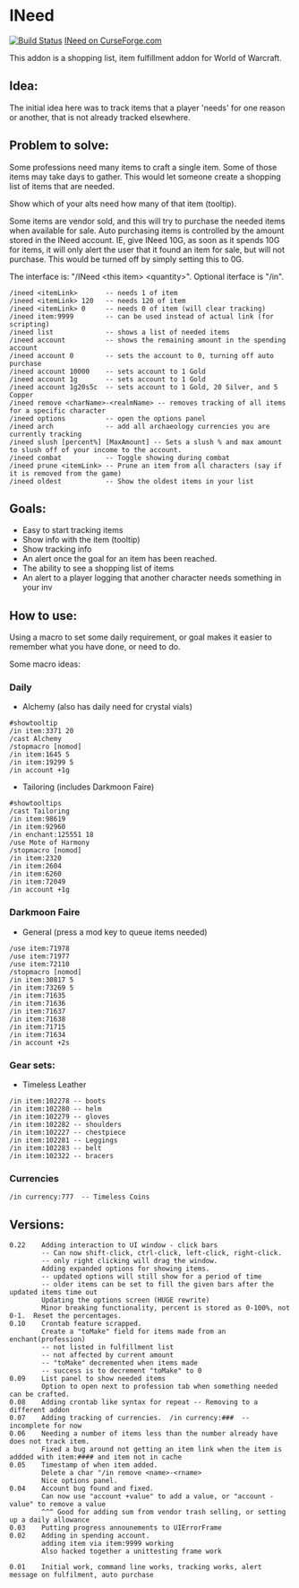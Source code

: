 # INeed

[![Build Status](https://github.com/opussf/INeed/actions/workflows/ontag.yml/badge.svg)](https://github.com/opussf/INeed/actions/workflows/ontag.yml)
[INeed on CurseForge.com](https://www.curseforge.com/wow/addons/ineed)

This addon is a shopping list, item fulfillment addon for World of Warcraft.

## Idea:
The initial idea here was to track items that a player 'needs' for one reason or another, that is not already tracked elsewhere.

## Problem to solve:
Some professions need many items to craft a single item. Some of those items may take days to gather.
This would let someone create a shopping list of items that are needed.

Show which of your alts need how many of that item (tooltip).

Some items are vendor sold, and this will try to purchase the needed items when available for sale.
Auto purchasing items is controlled by the amount stored in the INeed account.
IE, give INeed 10G, as soon as it spends 10G for items, it will only alert the user that it found an item for sale, but will not purchase.
This would be turned off by simply setting this to 0G.

The interface is: "/INeed &lt;this item&gt; &lt;quantity&gt;".
Optional iterface is "/in".
```
/ineed <itemLink>       -- needs 1 of item
/ineed <itemLink> 120   -- needs 120 of item
/ineed <itemLink> 0     -- needs 0 of item (will clear tracking)
/ineed item:9999        -- can be used instead of actual link (for scripting)
/ineed list             -- shows a list of needed items
/ineed account          -- shows the remaining amount in the spending account
/ineed account 0        -- sets the account to 0, turning off auto purchase
/ineed account 10000    -- sets account to 1 Gold
/ineed account 1g       -- sets account to 1 Gold
/ineed account 1g20s5c  -- sets account to 1 Gold, 20 Silver, and 5 Copper
/ineed remove <charName>-<realmName> -- removes tracking of all items for a specific character
/ineed options          -- open the options panel
/ineed arch             -- add all archaeology currencies you are currently tracking
/ineed slush [percent%] [MaxAmount] -- Sets a slush % and max amount to slush off of your income to the account.
/ineed combat           -- Toggle showing during combat
/ineed prune <itemLink> -- Prune an item from all characters (say if it is removed from the game)
/ineed oldest           -- Show the oldest items in your list
```

## Goals:
* Easy to start tracking items
* Show info with the item (tooltip)
* Show tracking info
* An alert once the goal for an item has been reached.
* The ability to see a shopping list of items
* An alert to a player logging that another character needs something in your inv

## How to use:
Using a macro to set some daily requirement, or goal makes it easier to remember what you have done, or need to do.

Some macro ideas:

### Daily
* Alchemy (also has daily need for crystal vials)
```
#showtooltip
/in item:3371 20
/cast Alchemy
/stopmacro [nomod]
/in item:1645 5
/in item:19299 5
/in account +1g
```

* Tailoring (includes Darkmoon Faire)
```
#showtooltips
/cast Tailoring
/in item:98619
/in item:92960
/in enchant:125551 18
/use Mote of Harmony
/stopmacro [nomod]
/in item:2320
/in item:2604
/in item:6260
/in item:72049
/in account +1g
```

### Darkmoon Faire

* General (press a mod key to queue items needed)
```
/use item:71978
/use item:71977
/use item:72110
/stopmacro [nomod]
/in item:30817 5
/in item:73269 5
/in item:71635
/in item:71636
/in item:71637
/in item:71638
/in item:71715
/in item:71634
/in account +2s
```

### Gear sets:
* Timeless Leather
```
/in item:102278 -- boots
/in item:102280 -- helm
/in item:102279 -- gloves
/in item:102282 -- shoulders
/in item:102227 -- chestpiece
/in item:102281 -- Leggings
/in item:102283 -- belt
/in item:102322 -- bracers
```

### Currencies
```
/in currency:777  -- Timeless Coins
```

## Versions:
```
0.22    Adding interaction to UI window - click bars
        -- Can now shift-click, ctrl-click, left-click, right-click.
        -- only right clicking will drag the window.
        Adding expanded options for showing items.
        -- updated options will still show for a period of time
        -- older items can be set to fill the given bars after the updated items time out
        Updating the options screen (HUGE rewrite)
        Minor breaking functionality, percent is stored as 0-100%, not 0-1.  Reset the percentages.
0.10    Crontab feature scrapped.
        Create a "toMake" field for items made from an enchant(profession)
        -- not listed in fulfillment list
        -- not affected by current amount
        -- "toMake" decremented when items made
        -- success is to decrement "toMake" to 0
0.09    List panel to show needed items
        Option to open next to profession tab when something needed can be crafted.
0.08    Adding crontab like syntax for repeat -- Removing to a different addon
0.07    Adding tracking of currencies.  /in currency:###  -- incomplete for now
0.06    Needing a number of items less than the number already have does not track item.
        Fixed a bug around not getting an item link when the item is addded with item:#### and item not in cache
0.05    Timestamp of when item added.
        Delete a char "/in remove <name>-<rname>
        Nice options panel.
0.04    Account bug found and fixed.
        Can now use "account +value" to add a value, or "account -value" to remove a value
        ^^^ Good for adding sum from vendor trash selling, or setting up a daily allowance
0.03    Putting progress announements to UIErrorFrame
0.02    Adding in spending account.
        adding item via item:9999 working
        Also hacked together a unittesting frame work

0.01    Initial work, command line works, tracking works, alert message on fulfilment, auto purchase
```